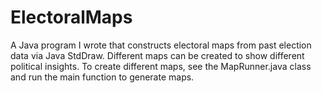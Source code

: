 # ElectoralMaps
A Java program I wrote that constructs electoral maps from past election data via Java StdDraw. 
Different maps can be created to show different political insights. 
To create different maps, see the MapRunner.java class and run the main function to generate maps. 

